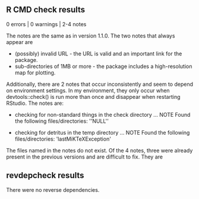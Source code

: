 ## R CMD check results


0 errors | 0 warnings | 2-4 notes

The notes are the same as in version 1.1.0.
The two notes that always appear are
* (possibly) invalid URL - the URL is valid and an important link for the package.
* sub-directories of 1MB or more - the package includes a high-resolution map for plotting.

Additionally, there are 2 notes that occur inconsistently and seem to depend on environment settings. 
In my environment, they only occur when devtools::check() is run more than once and 
disappear when restarting RStudio. The notes are:

* checking for non-standard things in the check directory ... NOTE
Found the following files/directories:
  ''NULL''
  
* checking for detritus in the temp directory ... NOTE
Found the following files/directories:
  'lastMiKTeXException'

The files named in the notes do not exist.
Of the 4 notes, three were already present in the previous versions and are difficult to fix. They are

## revdepcheck results

There were no reverse dependencies.
